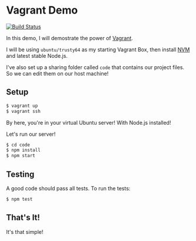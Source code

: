 # Vagrant Demo

[![Build Status](https://travis-ci.org/applefreak/vagrant-demo.svg?branch=master)](https://travis-ci.org/applefreak/vagrant-demo)

In this demo, I will demostrate the power of [Vagrant](https://www.vagrantup.com/).

I will be using `ubuntu/trusty64` as my starting Vagrant Box, then install [NVM](https://github.com/creationix/nvm) and latest stable Node.js.

I've also set up a sharing folder called `code` that contains our project files. So we can edit them on our host machine!

## Setup

```bash
$ vagrant up
$ vagrant ssh
```

By here, you're in your virtual Ubuntu server! With Node.js installed!

Let's run our server!

```bash
$ cd code
$ npm install
$ npm start
```

## Testing

A good code should pass all tests. To run the tests:

```bash
$ npm test
```

## That's It!

It's that simple!
